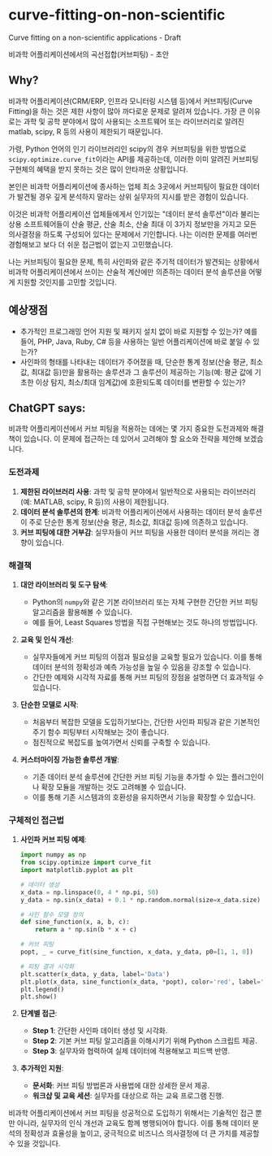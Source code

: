 # curve-fitting-on-non-scientific
Curve fitting on a non-scientific applications - Draft

비과학 어플리케이션에서의 곡선접합(커브피팅) - 초안

## Why?
비과학 어플리케이션(CRM/ERP, 인프라 모니터링 시스템 등)에서 커브피팅(Curve Fitting)을 하는 것은 제한 사항이 많아 까다로운 문제로 알려져 있습니다. 가장 큰 이유로는 과학 및 공학 분야에서 많이 사용되는 소프트웨어 또는 라이브러리로 알려진 matlab, scipy, R 등의 사용이 제한되기 때문입니다.

가령, Python 언어의 인기 라이브러리인 scipy의 경우 커브피팅을 위한 방법으로 `scipy.optimize.curve_fit`이라는 API를 제공하는데, 이러한 이미 알려진 커브피팅 구현체의 혜택을 받지 못하는 것은 많이 안타까운 상황입니다.

본인은 비과학 어플리케이션에 종사하는 업체 최소 3곳에서 커브피팅이 필요한 데이터가 발견될 경우 깊게 분석하지 말라는 상위 실무자의 지시를 받은 경험이 있습니다.

이것은 비과학 어플리케이션 업체들에게서 인기있는 "데이터 분석 솔루션"이라 불리는 상용 소프트웨어들이 산술 평균, 산술 최소, 산술 최대 이 3가지 정보만을 가지고 모든 의사결정을 하도록 구성되어 있다는 문제에서 기인합니다. 나는 이러한 문제를 여러번 경험해보고 보다 더 쉬운 접근법이 없는지 고민했습니다.

나는 커브피팅이 필요한 문제, 특히 사인파와 같은 주기적 데이터가 발견되는 상황에서 비과학 어플리케이션에서 쓰이는 산술적 계산에만 의존하는 데이터 분석 솔루션을 어떻게 지원할 것인지를 고민할 것입니다.

## 예상쟁점
* 추가적인 프로그래밍 언어 지원 및 패키지 설치 없이 바로 지원할 수 있는가? 예를 들어, PHP, Java, Ruby, C# 등을 사용하는 일반 어플리케이션에 바로 붙일 수 있는가?
* 사인파의 형태를 나타내는 데이터가 주어졌을 때, 단순한 통계 정보(산술 평균, 최소값, 최대값 등)만을 활용하는 솔루션과 그 솔루션이 제공하는 기능(예: 평균 값에 기초한 이상 탐지, 최소/최대 임계값)에 호환되도록 데이터를 변환할 수 있는가?

## ChatGPT says:
비과학 어플리케이션에서 커브 피팅을 적용하는 데에는 몇 가지 중요한 도전과제와 해결책이 있습니다. 이 문제에 접근하는 데 있어서 고려해야 할 요소와 전략을 제안해 보겠습니다.

### 도전과제

1. **제한된 라이브러리 사용**: 과학 및 공학 분야에서 일반적으로 사용되는 라이브러리(예: MATLAB, scipy, R 등)의 사용이 제한됩니다.
2. **데이터 분석 솔루션의 한계**: 비과학 어플리케이션에서 사용하는 데이터 분석 솔루션이 주로 단순한 통계 정보(산술 평균, 최소값, 최대값 등)에 의존하고 있습니다.
3. **커브 피팅에 대한 거부감**: 실무자들이 커브 피팅을 사용한 데이터 분석을 꺼리는 경향이 있습니다.

### 해결책

1. **대안 라이브러리 및 도구 탐색**:
   - Python의 `numpy`와 같은 기본 라이브러리 또는 자체 구현한 간단한 커브 피팅 알고리즘을 활용해볼 수 있습니다.
   - 예를 들어, Least Squares 방법을 직접 구현해보는 것도 하나의 방법입니다.

2. **교육 및 인식 개선**:
   - 실무자들에게 커브 피팅의 이점과 필요성을 교육할 필요가 있습니다. 이를 통해 데이터 분석의 정확성과 예측 가능성을 높일 수 있음을 강조할 수 있습니다.
   - 간단한 예제와 시각적 자료를 통해 커브 피팅의 장점을 설명하면 더 효과적일 수 있습니다.

3. **단순한 모델로 시작**:
   - 처음부터 복잡한 모델을 도입하기보다는, 간단한 사인파 피팅과 같은 기본적인 주기 함수 피팅부터 시작해보는 것이 좋습니다.
   - 점진적으로 복잡도를 높여가면서 신뢰를 구축할 수 있습니다.

4. **커스터마이징 가능한 솔루션 개발**:
   - 기존 데이터 분석 솔루션에 간단한 커브 피팅 기능을 추가할 수 있는 플러그인이나 확장 모듈을 개발하는 것도 고려해볼 수 있습니다.
   - 이를 통해 기존 시스템과의 호환성을 유지하면서 기능을 확장할 수 있습니다.

### 구체적인 접근법

1. **사인파 커브 피팅 예제**:
   ```python
   import numpy as np
   from scipy.optimize import curve_fit
   import matplotlib.pyplot as plt

   # 데이터 생성
   x_data = np.linspace(0, 4 * np.pi, 50)
   y_data = np.sin(x_data) + 0.1 * np.random.normal(size=x_data.size)

   # 사인 함수 모델 정의
   def sine_function(x, a, b, c):
       return a * np.sin(b * x + c)

   # 커브 피팅
   popt, _ = curve_fit(sine_function, x_data, y_data, p0=[1, 1, 0])

   # 피팅 결과 시각화
   plt.scatter(x_data, y_data, label='Data')
   plt.plot(x_data, sine_function(x_data, *popt), color='red', label='Fitted curve')
   plt.legend()
   plt.show()
   ```

2. **단계별 접근**:
   - **Step 1**: 간단한 사인파 데이터 생성 및 시각화.
   - **Step 2**: 기본 커브 피팅 알고리즘을 이해시키기 위해 Python 스크립트 제공.
   - **Step 3**: 실무자와 협력하여 실제 데이터에 적용해보고 피드백 반영.

3. **추가적인 지원**:
   - **문서화**: 커브 피팅 방법론과 사용법에 대한 상세한 문서 제공.
   - **워크샵 및 교육 세션**: 실무자를 대상으로 하는 교육 프로그램 진행.

비과학 어플리케이션에서 커브 피팅을 성공적으로 도입하기 위해서는 기술적인 접근 뿐만 아니라, 실무자의 인식 개선과 교육도 함께 병행되어야 합니다. 이를 통해 데이터 분석의 정확성과 효율성을 높이고, 궁극적으로 비즈니스 의사결정에 더 큰 가치를 제공할 수 있을 것입니다.
